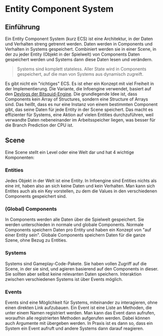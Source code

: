 # Entity Component System

## Einführung

Ein Entity Component System (kurz ECS) ist eine Architektur, in der Daten und Verhalten streng getrennt werden. Daten werden in Components und Verhalten in Systems gespeichert. Combiniert werden sie in einer Scene, in der zu jeder Entity (Objekt in der Spielwelt) von Components Daten gespeichert werden und Systems dann diese Daten lesen und verändern.

> Systems sind komplett stateless. Aller State wird in Components gespeichert, auf die man von Systems aus dynamisch zugreift.

Es gibt nicht ein "richtiges" ECS. Es ist eher ein Konzept mit viel Freiheit in der Implementierung. Die Variante, die Infoengine verwendet, basiert auf den [Devlogs der Bitsquid-Engine](https://bitsquid.blogspot.com/2014/08/). Die grundlegende Idee ist, dass Components kein Array of Structures, sondern eine Structure of Arrays sind. Das heißt, dass es nur eine Instanz von einem bestimmten Component gibt, das seine Daten für jede Entity in der Scene speichert. Das macht es effizienter für Systems, eine Aktion auf vielen Entities durchzuführen, weil verwandte Daten nebeneinander im Arbeitsspeicher liegen, was besser für die Branch Prediction der CPU ist.

## Scene

Eine Scene stellt ein Level oder eine Welt dar und hat 4 wichtige Komponenten:

### Entities

Jedes Objekt in der Welt ist eine Entity. In Infoengine sind Entities nichts als eine int, haben also an sich keine Daten und kein Verhalten. Man kann sich Entites auch als ein Key vorstellen, zu dem die Values in den verschiedenen Components gespeichert sind.

### (Global) Components

In Components werden alle Daten über die Spielwelt gespeichert. Sie werden unterschieden in normale und globale Components. Normale Components speichern Daten pro Entity und haben ein Konzept von "auf einer Entity sein". Globale Components speichern Daten für die ganze Szene, ohne Bezug zu Entities.

### Systems

Systems sind Gameplay-Code-Pakete. Sie haben vollen Zugriff auf die Scene, in der sie sind, und agieren basierend auf den Components in dieser. Sie sollten aber selbst keine relevanten Daten speichern. Interaktion zwischen verschiedenen Systems ist über Events möglich.

### Events

Events sind eine Möglichkeit für Systems, miteinander zu interagieren, ohne einen direkten Link aufzubauen. Ein Event ist eine Liste an Methoden, die unter einem Namen registriert werden. Man kann das Event dann aufrufen, woraufhin alle registrierten Methoden aufgerufen werden. Dabei können auch Argumente mit übergeben werden. In Praxis ist es dann so, dass ein System ein Event aufruft und andere Systems dann darauf reagieren.
